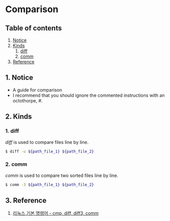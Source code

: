 # Comparison


## Table of contents
1. [Notice](#notice)
2. [Kinds](#kinds)
   1. [diff](#diff)
   2. [comm](#comm)
3. [Reference](#ref)


## 1. Notice <a name="notice"></a>
- A guide for comparison
- I recommend that you should ignore the commented instructions with an octothorpe, #.


## 2. Kinds <a name="kinds"></a>
### 1. diff <a name="diff"></a>
*diff* is used to compare files line by line.
```bash
$ diff -u ${path_file_1} ${path_file_2}
```

### 2. comm <a name="comm"></a>
*comm* is used to compare two sorted files line by line.
```bash
$ comm -3 ${path_file_1} ${path_file_2}
```


## 3. Reference <a name="ref"></a>
1. [리눅스 기본 명령어 - cmp, diff, diff3, comm](http://www.incodom.kr/Linux/%EA%B8%B0%EB%B3%B8%EB%AA%85%EB%A0%B9%EC%96%B4/diff)